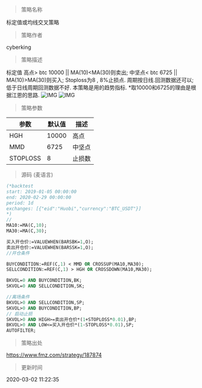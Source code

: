 
> 策略名称

标定值或均线交叉策略

> 策略作者

cyberking

> 策略描述

标定值
 高点> btc 10000 || MA(10)<MA(30)则卖出;
 中坚点< btc 6725 || MA(10)>MA(30)则买入;
 Stoploss为8 , 8%止损点.
 周期按日线.回测数据还可以;低于日线周期回测数据不好.
 本策略是用的趋势指标.
*取10000和6725的理由是根据江恩的思路.
 ![IMG](https://www.fmz.com/upload/asset/149338fe3f9011badc20c.png)  ![IMG](https://www.fmz.com/upload/asset/14947231d56707e5f7e8c.png) 

> 策略参数



|参数|默认值|描述|
|----|----|----|
|HGH|10000|高点|
|MMD|6725|中坚点|
|STOPLOSS|8|止损数|


> 源码 (麦语言)

``` pascal
(*backtest
start: 2019-01-05 00:00:00
end: 2020-02-29 00:00:00
period: 1d
exchanges: [{"eid":"Huobi","currency":"BTC_USDT"}]
*)
//
MA10:=MA(C,10);
MA30:=MA(C,30);

买入开仓价:=VALUEWHEN(BARSBK=1,O);
卖出开仓价:=VALUEWHEN(BARSSK=1,O);
//开仓条件

BUYCONDITION:=REF(C,1) < MMD OR CROSSUP(MA10,MA30);
SELLCONDITION:=REF(C,1) > HGH OR CROSSDOWN(MA10,MA30);

BKVOL=0 AND BUYCONDITION,BK;
SKVOL=0 AND SELLCONDITION,SK;

//离场条件
BKVOL>0 AND SELLCONDITION,SP;
SKVOL>0 AND BUYCONDITION,BP;
// 启动止损
SKVOL>0 AND HIGH>=卖出开仓价*(1+STOPLOSS*0.01),BP;
BKVOL>0 AND LOW<=买入开仓价*(1-STOPLOSS*0.01),SP;
AUTOFILTER;
```

> 策略出处

https://www.fmz.com/strategy/187874

> 更新时间

2020-03-02 11:22:35
